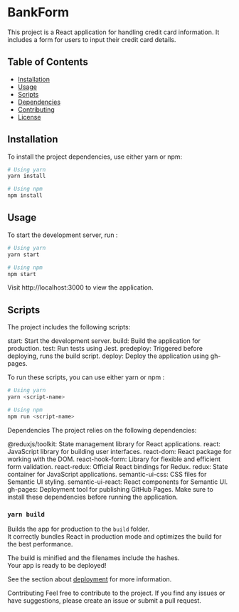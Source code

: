 # BankForm

This project is a React application for handling credit card information. It includes a form for users to input their credit card details.

## Table of Contents

- [Installation](#installation)
- [Usage](#usage)
- [Scripts](#scripts)
- [Dependencies](#dependencies)
- [Contributing](#contributing)
- [License](#license)

## Installation

To install the project dependencies, use either yarn or npm:

```bash
# Using yarn
yarn install

# Using npm
npm install
```

## Usage

To start the development server, run :

```bash
# Using yarn
yarn start

# Using npm
npm start
```

Visit http://localhost:3000 to view the application.

## Scripts

The project includes the following scripts:

start: Start the development server.
build: Build the application for production.
test: Run tests using Jest.
predeploy: Triggered before deploying, runs the build script.
deploy: Deploy the application using gh-pages.

To run these scripts, you can use either yarn or npm :

```bash
# Using yarn
yarn <script-name>

# Using npm
npm run <script-name>
```

Dependencies
The project relies on the following dependencies:

@reduxjs/toolkit: State management library for React applications.
react: JavaScript library for building user interfaces.
react-dom: React package for working with the DOM.
react-hook-form: Library for flexible and efficient form validation.
react-redux: Official React bindings for Redux.
redux: State container for JavaScript applications.
semantic-ui-css: CSS files for Semantic UI styling.
semantic-ui-react: React components for Semantic UI.
gh-pages: Deployment tool for publishing GitHub Pages.
Make sure to install these dependencies before running the application.

### `yarn build`

Builds the app for production to the `build` folder.\
It correctly bundles React in production mode and optimizes the build for the best performance.

The build is minified and the filenames include the hashes.\
Your app is ready to be deployed!

See the section about [deployment](https://facebook.github.io/create-react-app/docs/deployment) for more information.



Contributing
Feel free to contribute to the project. If you find any issues or have suggestions, please create an issue or submit a pull request.

